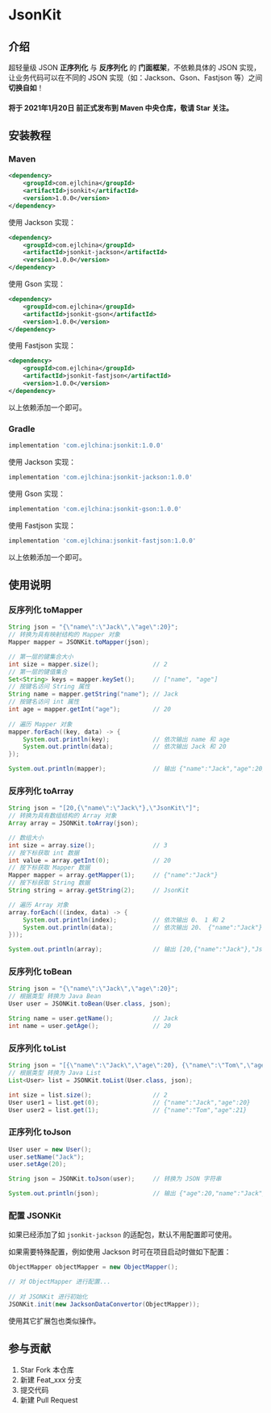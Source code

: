 # JsonKit

## 介绍

超轻量级 JSON **正序列化** 与 **反序列化** 的 **门面框架**，不依赖具体的 JSON 实现，让业务代码可以在不同的 JSON 实现（如：Jackson、Gson、Fastjson 等）之间 **切换自如**！

#### 将于 2021年1月20日 前正式发布到 Maven 中央仓库，敬请 Star 关注。

## 安装教程

### Maven

```xml
<dependency>
    <groupId>com.ejlchina</groupId>
    <artifactId>jsonkit</artifactId>
    <version>1.0.0</version>
</dependency>
```

使用 Jackson 实现：

```xml
<dependency>
    <groupId>com.ejlchina</groupId>
    <artifactId>jsonkit-jackson</artifactId>
    <version>1.0.0</version>
</dependency>
```

使用 Gson 实现：

```xml
<dependency>
    <groupId>com.ejlchina</groupId>
    <artifactId>jsonkit-gson</artifactId>
    <version>1.0.0</version>
</dependency>
```

使用 Fastjson 实现：

```xml
<dependency>
    <groupId>com.ejlchina</groupId>
    <artifactId>jsonkit-fastjson</artifactId>
    <version>1.0.0</version>
</dependency>
```

以上依赖添加一个即可。

### Gradle

```groovy
implementation 'com.ejlchina:jsonkit:1.0.0'
```

使用 Jackson 实现：

```groovy
implementation 'com.ejlchina:jsonkit-jackson:1.0.0'
```

使用 Gson 实现：

```groovy
implementation 'com.ejlchina:jsonkit-gson:1.0.0'
```

使用 Fastjson 实现：

```groovy
implementation 'com.ejlchina:jsonkit-fastjson:1.0.0'
```

以上依赖添加一个即可。

## 使用说明

### 反序列化 toMapper

```java
String json = "{\"name\":\"Jack\",\"age\":20}";
// 转换为具有映射结构的 Mapper 对象
Mapper mapper = JSONKit.toMapper(json);

// 第一层的键集合大小
int size = mapper.size();               // 2
// 第一层的键值集合
Set<String> keys = mapper.keySet();     // ["name", "age"]
// 按键名访问 String 属性
String name = mapper.getString("name"); // Jack
// 按键名访问 int 属性
int age = mapper.getInt("age");         // 20
    
// 遍历 Mapper 对象
mapper.forEach((key, data) -> {
    System.out.println(key);            // 依次输出 name 和 age
    System.out.println(data);           // 依次输出 Jack 和 20
});

System.out.println(mapper);             // 输出 {"name":"Jack","age":20}
```

### 反序列化 toArray

```java
String json = "[20,{\"name\":\"Jack\"},\"JsonKit\"]";
// 转换为具有数组结构的 Array 对象
Array array = JSONKit.toArray(json);

// 数组大小
int size = array.size();                // 3
// 按下标获取 int 数据
int value = array.getInt(0);            // 20
// 按下标获取 Mapper 数据
Mapper mapper = array.getMapper(1);     // {"name":"Jack"}
// 按下标获取 String 数据
String string = array.getString(2);     // JsonKit

// 遍历 Array 对象
array.forEach(((index, data) -> {
    System.out.println(index);          // 依次输出 0、 1 和 2
    System.out.println(data);           // 依次输出 20、 {"name":"Jack"} 和 JsonKit
}));

System.out.println(array);              // 输出 [20,{"name":"Jack"},"JsonKit"]
```

### 反序列化 toBean

```java
String json = "{\"name\":\"Jack\",\"age\":20}";
// 根据类型 转换为 Java Bean
User user = JSONKit.toBean(User.class, json);

String name = user.getName();           // Jack
int name = user.getAge();               // 20
```

### 反序列化 toList

```java
String json = "[{\"name\":\"Jack\",\"age\":20}, {\"name\":\"Tom\",\"age\":21}]";
// 根据类型 转换为 Java List
List<User> list = JSONKit.toList(User.class, json);

int size = list.size();                 // 2
User user1 = list.get(0);               // {"name":"Jack","age":20}
User user2 = list.get(1);               // {"name":"Tom","age":21}
```

### 正序列化 toJson

```java
User user = new User();
user.setName("Jack");
user.setAge(20);

String json = JSONKit.toJson(user);     // 转换为 JSON 字符串

System.out.println(json);               // 输出 {"age":20,"name":"Jack"}
```

### 配置 JSONKit

如果已经添加了如 `jsonkit-jackson` 的适配包，默认不用配置即可使用。

如果需要特殊配置，例如使用 Jackson 时可在项目启动时做如下配置：

```java
ObjectMapper objectMapper = new ObjectMapper();

// 对 ObjectMapper 进行配置...
    
// 对 JSONKit 进行初始化
JSONKit.init(new JacksonDataConvertor(ObjectMapper));
```

使用其它扩展包也类似操作。

## 参与贡献

1. Star Fork 本仓库
2. 新建 Feat_xxx 分支
3. 提交代码
4. 新建 Pull Request

